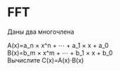 # FFT
Даны два многочлена

A(x)=a_n × x^n + ⋯ + a_1 × x + a_0\
B(x)=b_m × x^m + ⋯ + b_1 × x + b_0\
Вычислите C(x)=A(x)⋅B(x)
